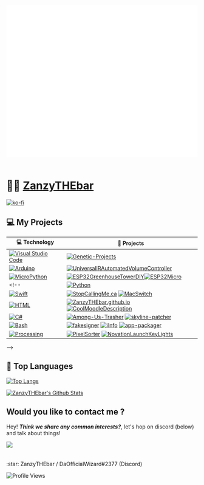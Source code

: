 <div align="center">
	<br>
	<a href="https://github.com/ZanzyTHEbar/ZanzyTHEbar/blob/main/header.svg">
		<img src="header.svg" width="800" height="400" alt="Welcome to my Github!">
	</a>
	<br>
</div>

<br>

# :man_technologist: [ZanzyTHEbar](https://ZanzyTHEbar.github.io)

[![ko-fi](https://ko-fi.com/img/githubbutton_sm.svg)](https://ko-fi.com/hbatproject)

## :computer: My Projects

<!-- START OF PROFILE STACK, DO NOT REMOVE -->

| :computer: **Technology**                                                                                                                                                                                | :rocket: **Projects**                                                                                                                                                                                                                                                                                                                                                                                                                                                                                                                        |
| -------------------------------------------------------------------------------------------------------------------------------------------------------------------------------------------------------- | -------------------------------------------------------------------------------------------------------------------------------------------------------------------------------------------------------------------------------------------------------------------------------------------------------------------------------------------------------------------------------------------------------------------------------------------------------------------------------------------------------------------------------------------- |
| [![Visual Studio Code](https://img.shields.io/static/v1?label=&message=Genetic%20Projects%20Bio&color=975db2&logo=visual-studio-code&logoColor=FFFFFF)](https://en.wikipedia.org/wiki/Molecular_biology) | [![Genetic-Projects](https://img.shields.io/static/v1?label=Genetic-Projects&message=%20&color=000605&logo=github&logoColor=white&labelColor=000605)](https://github.com/ZanzyTHEbar/Genetic-Projects)                                                                                                                                                                                                                                                                                                                                         |
| [![Arduino](https://img.shields.io/static/v1?label=&message=Arduino&color=808080&logo=arduino&logoColor=FFFFFF)](https://www.arduino.cc/)                                                     | [![UniversalIRAutomatedVolumeController](https://img.shields.io/static/v1?label=UniversalIRAutomatedVolumeController&message=%20&color=000605&logo=github&logoColor=white&labelColor=000605)](https://github.com/ZanzyTHEbar/UniversalIRAutomatedVolumeController)                                                                                                                                                                                                                                                           |
| [![MicroPython](https://img.shields.io/static/v1?label=&message=MicroPython&color=F7DF1E&logo=python&logoColor=FFFFFF)](https://micropython.org/)                                                                   | [![ESP32GreenhouseTowerDIY](https://img.shields.io/static/v1?label=DIYGreenhouseTower&message=%20&color=000605&logo=github&logoColor=white&labelColor=000605)](https://github.com/ZanzyTHEbar/ESP32GreenhouseTowerDIY)[![ESP32Micro](https://img.shields.io/static/v1?label=ESP32Micro&message=%20&color=000605&logo=github&logoColor=white&labelColor=000605)](https://github.com/ZanzyTHEbar/ESP32Micro)
<!--  | [![Python](https://img.shields.io/static/v1?label=&message=Python&color=3C78A9&logo=python&logoColor=FFFFFF)](https://www.python.org/)                                                                   | [![Augaudio](https://img.shields.io/static/v1?label=Augaudio&message=%20&color=000605&logo=github&logoColor=white&labelColor=000605)](https://github.com/ZanzyTHEbar/Augaudio)[![shark-radar-de](https://img.shields.io/static/v1?label=Shark%20Radar%20DE&message=%20&color=000605&logo=github&logoColor=white&labelColor=000605)](https://github.com/ZanzyTHEbar/shark-radar-de)                                                                                                                                                                 |
| [![Swift](https://img.shields.io/static/v1?label=&message=Swift&color=FA7343&logo=swift&logoColor=FFFFFF)](https://developer.apple.com/swift/)                                                           | [![StopCallingMe.ca](https://img.shields.io/static/v1?label=Stop-Calling-Me&message=%20&color=000605&logo=github&logoColor=white&labelColor=000605)](https://github.com/ZanzyTHEbar/Stop-Calling-Me) [![MacSwitch](<https://img.shields.io/static/v1?label=MacSwitch%20(WIP)&message=%20&color=000605&logo=github&logoColor=white&labelColor=000605>)](https://github.com/ZanzyTHEbar/MacSwitch)                                                                                                                                                   |
| [![HTML](https://img.shields.io/static/v1?label=&message=HTML&color=e6472f&logo=HTML5&logoColor=FFFFFF)](https://developer.mozilla.org/en-US/docs/Web/Guide/HTML/HTML5)                                  | [![ZanzyTHEbar.github.io](https://img.shields.io/static/v1?label=My%20Website&message=%20&color=000605&logo=github&logoColor=white&labelColor=000605)](https://github.com/ZanzyTHEbar/ZanzyTHEbar.github.io) [![CoolMoodleDescription](https://img.shields.io/static/v1?label=CoolMoodleDescription&message=%20&color=000605&logo=github&logoColor=white&labelColor=000605)](https://github.com/ZanzyTHEbar/CoolMoodleDescription)                                                                                                                       |
| [![C#](https://img.shields.io/static/v1?label=&message=C%23&color=178600&logo=visual-studio-code&logoColor=FFFFFF)](https://en.wikipedia.org/wiki/Visual_Basic_.NET)                                     | [![Among-Us-Trasher](https://img.shields.io/static/v1?label=Among-Us-Trasher&message=%20&color=000605&logo=github&logoColor=white&labelColor=000605)](https://github.com/ZanzyTHEbar/Among-Us-Trasher) [![skyline-patcher](https://img.shields.io/static/v1?label=skyline-patcher&message=%20&color=000605&logo=github&logoColor=white&labelColor=000605)](https://github.com/ZanzyTHEbar/skyline-patcher)                                                                                                                                         |
| [![Bash](https://img.shields.io/static/v1?label=&message=Bash&color=83e066&logo=GNU-Bash&logoColor=FFFFFF)](https://www.gnu.org/software/bash/)                                                          | [![fakesigner](https://img.shields.io/static/v1?label=fakesigner&message=%20&color=000605&logo=github&logoColor=white&labelColor=000605)](https://github.com/ZanzyTHEbar/fakesigner) [![iInfo](https://img.shields.io/static/v1?label=iInfo&message=%20&color=000605&logo=github&logoColor=white&labelColor=000605)](https://github.com/ZanzyTHEbar/iInfo) [![app-packager](https://img.shields.io/static/v1?label=app-packager&message=%20&color=000605&logo=github&logoColor=white&labelColor=000605)](https://github.com/ZanzyTHEbar/app-packager) |
| [![Processing](https://img.shields.io/static/v1?label=&message=Processing&color=0097d8&logo=java&logoColor=FFFFFF)](https://processing.org/)                                                             | [![PixelSorter](https://img.shields.io/static/v1?label=PixelSorter&message=%20&color=000605&logo=github&logoColor=white&labelColor=000605)](https://github.com/ZanzyTHEbar/PixelSorter) [![NovationLaunchKeyLights](https://img.shields.io/static/v1?label=NovationLaunchKeyLights&message=%20&color=000605&logo=github&logoColor=white&labelColor=000605)](https://github.com/ZanzyTHEbar/NovationLaunchKeyLights)                                                                                                                           |
 -->

<!-- END OF PROFILE STACK, DO NOT REMOVE - Credit to user @basti564 for the design inspirations -->

## :orange_book: Top Languages

[![Top Langs](https://github-readme-stats.vercel.app/api/top-langs/?username=ZanzyTHEbar&theme=tokyonight&layout=compact&langs_count=8?theme=tokyonight)](https://github.com/anuraghazra/github-readme-stats)

[![ZanzyTHEbar's Github Stats](https://github-readme-stats.vercel.app/api?username=ZanzyTHEbar&show_icons=true&theme=radical)](https://github.com/ZanzyTHEbar)

</div>
<h2>Would you like to contact me ?</h2>
<p>Hey! <b><i>Think we share any common interests?</i></b>, let's hop on discord (below) and talk about things!</p>
<p><a href="https://discord.com/channels/851844112113467412/868237793774698606"><img src="https://img.shields.io/badge/Discord-7289DA?style=for-the-badge&logo=discord&logoColor=white"></a>
</p>
<br>
:star: ZanzyTHEbar / DaOfficialWizard#2377 (Discord)

![Profile Views](https://komarev.com/ghpvc/?username=ZanzyTHEbar&color=grey)

